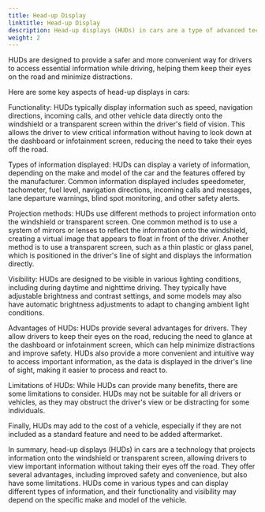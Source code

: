 ```yaml
---
title: Head-up Display
linktitle: Head-up Display
description: Head-up displays (HUDs) in cars are a type of advanced technology that projects information onto the windshield or a transparent screen, allowing the driver to view important data without having to take their eyes off the road.
weight: 2
---
```

<!-- markdownlint-disable MD033 -->

HUDs are designed to provide a safer and more convenient way for drivers to access essential information while driving, helping them keep their eyes on the road and minimize distractions.

Here are some key aspects of head-up displays in cars:

Functionality: HUDs typically display information such as speed, navigation directions, incoming calls, and other vehicle data directly onto the windshield or a transparent screen within the driver's field of vision. This allows the driver to view critical information without having to look down at the dashboard or infotainment screen, reducing the need to take their eyes off the road.

Types of information displayed: HUDs can display a variety of information, depending on the make and model of the car and the features offered by the manufacturer. Common information displayed includes speedometer, tachometer, fuel level, navigation directions, incoming calls and messages, lane departure warnings, blind spot monitoring, and other safety alerts.

Projection methods: HUDs use different methods to project information onto the windshield or transparent screen. One common method is to use a system of mirrors or lenses to reflect the information onto the windshield, creating a virtual image that appears to float in front of the driver. Another method is to use a transparent screen, such as a thin plastic or glass panel, which is positioned in the driver's line of sight and displays the information directly.

Visibility: HUDs are designed to be visible in various lighting conditions, including during daytime and nighttime driving. They typically have adjustable brightness and contrast settings, and some models may also have automatic brightness adjustments to adapt to changing ambient light conditions.

Advantages of HUDs: HUDs provide several advantages for drivers. They allow drivers to keep their eyes on the road, reducing the need to glance at the dashboard or infotainment screen, which can help minimize distractions and improve safety. HUDs also provide a more convenient and intuitive way to access important information, as the data is displayed in the driver's line of sight, making it easier to process and react to.

Limitations of HUDs: While HUDs can provide many benefits, there are some limitations to consider. HUDs may not be suitable for all drivers or vehicles, as they may obstruct the driver's view or be distracting for some individuals. 

Finally, HUDs may add to the cost of a vehicle, especially if they are not included as a standard feature and need to be added aftermarket.

In summary, head-up displays (HUDs) in cars are a technology that projects information onto the windshield or transparent screen, allowing drivers to view important information without taking their eyes off the road. They offer several advantages, including improved safety and convenience, but also have some limitations. HUDs come in various types and can display different types of information, and their functionality and visibility may depend on the specific make and model of the vehicle.
